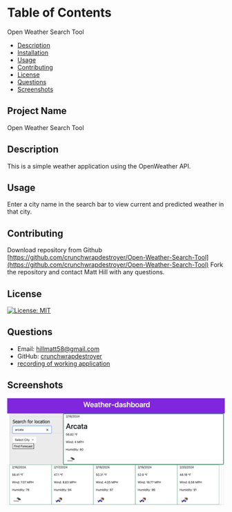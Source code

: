 # Table of Contents
Open Weather Search Tool
- [Description](#description)
- [Installation](#installation)
- [Usage](#usage)
- [Contributing](#contributing)
- [License](#license)
- [Questions](#questions)
- [Screenshots](#screenshots)

## Project Name
Open Weather Search Tool

## Description
This is a simple weather application using the OpenWeather API. 

## Usage
Enter a city name in the search bar to view current and predicted weather in that city. 

## Contributing
Download repository from Github [https://github.com/crunchwrapdestroyer/Open-Weather-Search-Tool](https://github.com/crunchwrapdestroyer/Open-Weather-Search-Tool)
Fork the repository and contact Matt Hill with any questions.

## License
[![License: MIT](https://img.shields.io/badge/License-MIT-yellow.svg)](https://opensource.org/licenses/MIT)

## Questions
- Email: [hillmatt58@gmail.com]()
- GitHub: [crunchwrapdestroyer](https://github.com/crunchwrapdestroyer)
- [recording of working application]()

## Screenshots
![Screenshot 1](./assets/images/Screenshot-1.png)